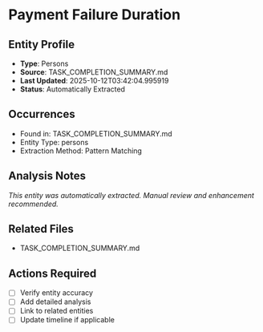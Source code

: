 # Payment Failure Duration

## Entity Profile
- **Type**: Persons
- **Source**: TASK_COMPLETION_SUMMARY.md
- **Last Updated**: 2025-10-12T03:42:04.995919
- **Status**: Automatically Extracted

## Occurrences
- Found in: TASK_COMPLETION_SUMMARY.md
- Entity Type: persons
- Extraction Method: Pattern Matching

## Analysis Notes
*This entity was automatically extracted. Manual review and enhancement recommended.*

## Related Files
- TASK_COMPLETION_SUMMARY.md

## Actions Required
- [ ] Verify entity accuracy
- [ ] Add detailed analysis
- [ ] Link to related entities
- [ ] Update timeline if applicable

